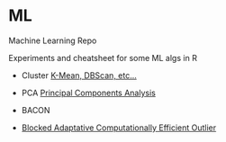 # ML
Machine Learning Repo

Experiments and cheatsheet for some ML algs in R

- Cluster 
[K-Mean, DBScan, etc...](https://scopinho.github.io/ML/Cluster/Cluster-01.html)
- PCA
[Principal Components Analysis](https://scopinho.github.io/ML/PCA/PCA-01.html)

- BACON
- [Blocked Adaptative Computationally Efficient Outlier](https://scopinho.github.io/ML/BACON/BACON.html)
